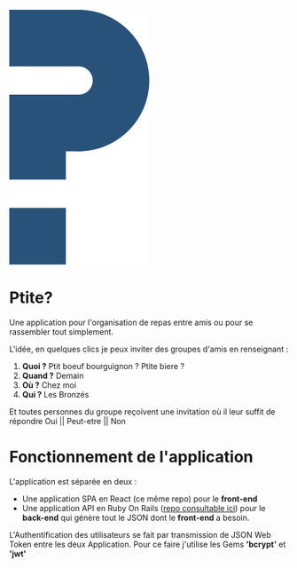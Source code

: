 ![](https://github.com/troptropcontent/ptite-front-react/blob/master/src/logo.svg)

# Ptite?

Une application pour l'organisation de repas entre amis ou pour se rassembler tout simplement. 

L'idée, en quelques clics je peux inviter des groupes d'amis en renseignant : 

1. **Quoi ?** Ptit boeuf bourguignon ? Ptite biere ?
2. **Quand ?** Demain
3. **Où ?** Chez moi
4. **Qui ?** Les Bronzés

Et toutes personnes du groupe reçoivent une invitation où il leur suffit de répondre Oui || Peut-etre || Non

# Fonctionnement de l'application

L'application est séparée en deux : 

* Une application SPA en React (ce même repo) pour le **front-end**
* Une application API en Ruby On Rails ([repo consultable ici](https://github.com/troptropcontent/ptite-api)) pour le **back-end** qui génère tout le JSON dont le **front-end** a besoin.

L'Authentification des utilisateurs se fait par transmission de JSON Web Token entre les deux Application. 
Pour ce faire j'utilise les Gems **'bcrypt'** et **'jwt'**

